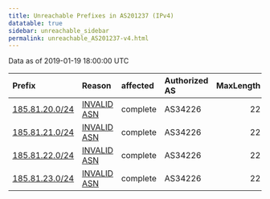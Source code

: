 ```yaml
---
title: Unreachable Prefixes in AS201237 (IPv4)
datatable: true
sidebar: unreachable_sidebar
permalink: unreachable_AS201237-v4.html
---
```


Data as of 2019-01-19 18:00:00 UTC


<div class="datatable-begin"></div>

| Prefix                                                 | Reason                                                                                                 | affected   | Authorized AS   |   MaxLength | Anchor                                         |   unreachable /24s |
|:-------------------------------------------------------|:-------------------------------------------------------------------------------------------------------|:-----------|:----------------|------------:|:-----------------------------------------------|-------------------:|
| [185.81.20.0/24](https://stat.ripe.net/185.81.20.0/24) | [INVALID ASN](https://rpki-validator.ripe.net/announcement-preview?asn=AS201237&prefix=185.81.20.0/24) | complete   | AS34226         |          22 | [RIPE](unreachable_RIPE_NCC_RPKI_Root-v4.html) |                  1 |
| [185.81.21.0/24](https://stat.ripe.net/185.81.21.0/24) | [INVALID ASN](https://rpki-validator.ripe.net/announcement-preview?asn=AS201237&prefix=185.81.21.0/24) | complete   | AS34226         |          22 | [RIPE](unreachable_RIPE_NCC_RPKI_Root-v4.html) |                  1 |
| [185.81.22.0/24](https://stat.ripe.net/185.81.22.0/24) | [INVALID ASN](https://rpki-validator.ripe.net/announcement-preview?asn=AS201237&prefix=185.81.22.0/24) | complete   | AS34226         |          22 | [RIPE](unreachable_RIPE_NCC_RPKI_Root-v4.html) |                  1 |
| [185.81.23.0/24](https://stat.ripe.net/185.81.23.0/24) | [INVALID ASN](https://rpki-validator.ripe.net/announcement-preview?asn=AS201237&prefix=185.81.23.0/24) | complete   | AS34226         |          22 | [RIPE](unreachable_RIPE_NCC_RPKI_Root-v4.html) |                  1 |

<div class="datatable-end"></div>